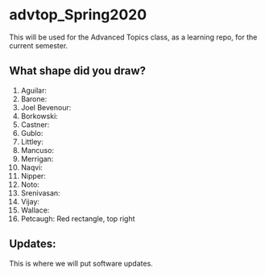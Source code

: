 # advtop_Spring2020
This will be used for the Advanced Topics class, as a learning repo, for the current semester.

## What shape did you draw?
1. Aguilar:
2. Barone: 
3. Joel Bevenour: 
4. Borkowski:
5. Castner: 
6. Gublo:
7. Littley:
8. Mancuso:
9. Merrigan:
10. Naqvi:
11. Nipper:
12. Noto: 
13. Srenivasan:
14. Vijay:
15. Wallace:
16. Petcaugh: Red rectangle, top right

## Updates:
This is where we will put software updates.
